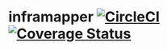 # inframapper [![CircleCI](https://circleci.com/gh/ThomasObenaus/inframapper.svg?style=svg)](https://circleci.com/gh/ThomasObenaus/inframapper) [![Coverage Status](https://coveralls.io/repos/github/ThomasObenaus/inframapper/badge.svg?branch=master)](https://coveralls.io/github/ThomasObenaus/inframapper?branch=master)